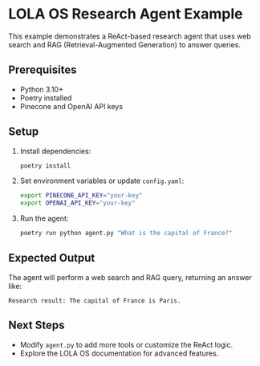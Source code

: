 # LOLA OS Research Agent Example

This example demonstrates a ReAct-based research agent that uses web search and RAG (Retrieval-Augmented Generation) to answer queries.

## Prerequisites

- Python 3.10+
- Poetry installed
- Pinecone and OpenAI API keys

## Setup

1. Install dependencies:
   ```bash
   poetry install
   ```

2. Set environment variables or update `config.yaml`:
   ```bash
   export PINECONE_API_KEY="your-key"
   export OPENAI_API_KEY="your-key"
   ```

3. Run the agent:
   ```bash
   poetry run python agent.py "What is the capital of France?"
   ```

## Expected Output

The agent will perform a web search and RAG query, returning an answer like:
```
Research result: The capital of France is Paris.
```

## Next Steps

- Modify `agent.py` to add more tools or customize the ReAct logic.
- Explore the LOLA OS documentation for advanced features.
